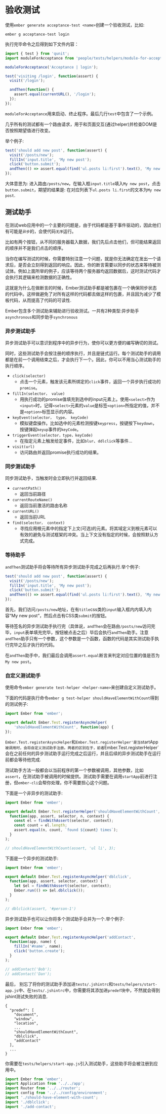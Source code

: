 # 验收测试

使用`ember generate acceptance-test <name>`创建一个验收测试，比如:

```shell
ember g acceptance-test login
```

执行完毕命令之后得到如下文件内容：

```tests/acceptance/login-test.js
import { test } from 'qunit';
import moduleForAcceptance from 'people/tests/helpers/module-for-acceptance';

moduleForAcceptance('Acceptance | login');

test('visiting /login', function(assert) {
  visit('/login');

  andThen(function() {
    assert.equal(currentURL(), '/login');
  });
});
```

`moduleForAcceptance`用来启动、终止程序。最后几行`test`中包含了一个示例。

几乎所有的测试都有一个路由请求，用于和页面交互(通过helper)并检查DOM是否按照期望值进行改变。

举个例子:

```tests/acceptance/new-post-appears-first-test.js
test('should add new post', function(assert) {
  visit('/posts/new');
  fillIn('input.title', 'My new post');
  click('button.submit');
  andThen(() => assert.equal(find('ul.posts li:first').text(), 'My new post'));
});
```

大体意思为:
进入路由`/posts/new`，在输入框`input.title`填入`My new post`，点击`button.submit`，期望的结果是: 在对应列表下`ul.posts li.first`的文本为`My new post`.

## 测试助手

在测试web应用中的一个主要的问题是，由于代码都是基于事件驱动的，因此他们有可能是`异步`的，会使代码`无序`运行。

比如有两个按钮，从不同的服务器载入数据，我们先后点击他们，但可能结果返回的顺序并不是我们点击的顺序。

当你在编写测试的时候，你需要特别注意一个问题，就是你无法确定在发出一个请求后，是否会立刻得到返回的响应。因此，你的断言需要以同步的状态来等待被测试体。例如上面所举的例子，应该等待两个服务器均返回数据后，这时测试代码才会执行其逻辑来检测数据的正确性。

这就是为什么在做断言的时候，Ember测试助手都是被包裹在一个确保同步状态的代码中。这样做避免了对所有这样的代码都去做这样的包裹，并且因为减少了模板代码，从而提高了代码的可读性.

Ember包含多个测试助来辅助进行验收测试。一共有2种类型:异步助手`asynchronous`和同步助手`synchronous`

### 异步测试助手

异步测试助手可以意识到程序中的异步行为，使你可以更方便的编写确切的测试。

同时，这些测试助手会按注册的顺序执行，并且是链式运行。每个测试助手的调用都是在前一个调用结束之后，才会执行下一个。因此，你可以不用当心测试助手的执行顺序。

* `click(selector)`
	* 点击一个元素，触发该元素所绑定的`click`事件，返回一个异步执行成功的`promise`。
* `fillIn(selector， value)`
    * 用执行成功的promise值填充到选中的input元素上。使用`<select>`作为`<input>`时，记得`<select>`元素的`value`是标签`<option>`所指定的值，并不是`<option>`标签显示的内容。
* `keyEvent(selector， type， keyCode)`
    * 模拟键盘操作。比如选中的元素检测按键`keypress`，按键按下`keydown`，按键弹起`keyup`事件的`keyCode`。
* `triggerEvent(selector，type，keyCode)`
    * 在指定元素上触发给定事件，比如`blur`、`ddlclick`等事件...
* `visit(url)`
    * 访问路由并返回promise执行成功的结果。

### 同步测试助手

同步测试助手，当触发时会立即执行并返回结果.

* `currentPath()`
	* 返回当前路径
* `currentRouteName()`
    * 返回当前激活的路由名称
* `currentURL()`
    * 返回当前URL
* `find(selector， context)`
    * 寻找应用根元素中的指定下上文(可选)的元素。将其域定义到根元素可以有效的避免与测试框架的冲突。当上下文没有指定的时候，会按照默认方式完成。

### 等待助手

 `andThen`测试助手将会等待所有异步测试助手完成之后再执行.举个例子:
 
```tests/acceptance/new-post-appears-first-test.js
test('should add new post', function(assert) {
  visit('/posts/new');
  fillIn('input.title', 'My new post');
  click('button.submit');
  andThen(() => assert.equal(find('ul.posts li:first').text(), 'My new post'));
});
```

首先，我们访问`/posts/new`地址，在有`title`css类的`input`输入框内内填入内容“My new post”，然后点击有CSS类`submit`的按钮。

等待签名的异步测试助手执行完（具体说，`andThen`会在路由`/posts/new`访问完毕，`input`表单填充完毕，按钮被点击之后）毕后会执行`andThen`助手。注意`andThen`助手只有一个参数，这个参数是一个函数，函数的代码是其实测试助手执行完毕之后才执行的代码。

在`andThen`助手中，我们最后会调用`assert.equal`断言来判定对应位置的值是否为`My new post`。

### 自定义测试助手

使用命令`ember generate test-helper <helper-name>`来创建自定义测试助手。

下面的代码是执行命令`ember g test-helper shouldHaveElementWithCount`得到的测试例子:

```tests/helpers/should-have-element-with-count.js
import Ember from 'ember';

export default Ember.Test.registerAsyncHelper(
    'shouldHaveElementWithCount', function(app) {
});
```

`Ember.Test.registerAsyncHelper`和`Ember.Test.registerHelper'是当`startApp`被调用时，会将自定义测试助手注册。两者的区别在于，前者`Ember.Test.registerHelper`会在之前任何的异步测试助手运行完成之后运行，并且后续的异步测试助手在运行前都会等待他完成.

测试助手方法一般都会以当前程序的第一个参数被调用，其他参数，比如`assert`，在测试助手被调用的时候提供。测试助手需要在调用`startApp`前进行注册，但`ember-cli`会帮你处理，你不需要担心这个问题。

下面是一个非异步的测试助手:

```tests/helpers/should-have-element-with-count.js
import Ember from 'ember';

export default Ember.Test.registerHelper('shouldHaveElementWithCount',
  function(app, assert, selector, n, context) {
    const el = findWithAssert(selector, context);
    const count = el.length;
    assert.equal(n, count, `found ${count} times`);
  }
);

// shouldHaveElementWithCount(assert, 'ul li', 3);
```

下面是一个异步的测试助手:

```tests/helpers/dblclick.js
import Ember from 'ember';

export default Ember.Test.registerAsyncHelper('dblclick',
  function(app, assert, selector, context) {
    let $el = findWithAssert(selector, context);
    Ember.run(() => $el.dblclick());
  }
);

// dblclick(assert, '#person-1')
```

异步测试助手也可以让你将多个测试助手合并为一个.举个例子:

```tests/helpers/add-contact.js
import Ember from 'ember';

export default Ember.Test.registerAsyncHelper('addContact',
  function(app, name) {
    fillIn('#name', name);
    click('button.create');
  }
);

// addContact('Bob');
// addContact('Dan');
```

最后， 别忘了将你的测试助手添加进`tests/.jshintrc`和`tests/helpers/start-app.js`中、在`tests/.jshintrc`中，你需要将其添加进`predef`块中，不然就会得到jshint测试失败的消息.

```tests/.jshintc
{
  "predef": [
    "document",
    "window",
    "location",
    ...
    "shouldHaveElementWithCount",
    "dblclick",
    "addContact"
  ],
  ...
}
```

你需要在`tests/helpers/start-app.js`引入测试助手，这些助手将会被注册到应用中。

```tests/helpers/start-app.js
import Ember from 'ember';
import Application from '../../app';
import Router from '../../router';
import config from '../../config/environment';
import './should-have-element-with-count';
import './dblclick';
import './add-contact';
```
